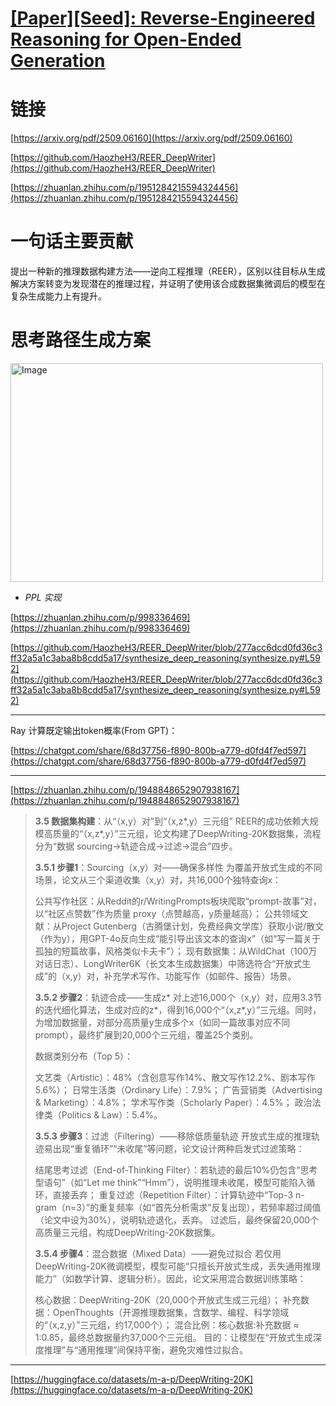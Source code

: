 # [[Paper][Seed]: Reverse-Engineered Reasoning for Open-Ended Generation](https://github.com/ansvver/gitblog/issues/14)

# 链接

[https://arxiv.org/pdf/2509.06160](https://arxiv.org/pdf/2509.06160)

[https://github.com/HaozheH3/REER_DeepWriter](https://github.com/HaozheH3/REER_DeepWriter)

[https://zhuanlan.zhihu.com/p/1951284215594324456](https://zhuanlan.zhihu.com/p/1951284215594324456)

# 一句话主要贡献

提出一种新的推理数据构建方法——逆向工程推理（REER），区别以往目标从生成解决方案转变为发现潜在的推理过程，并证明了使用该合成数据集微调后的模型在复杂生成能力上有提升。

# 思考路径生成方案

<img width="500" height="350" alt="Image" src="https://github.com/user-attachments/assets/096a5019-59bb-47aa-9c77-a31b31d98268" />


- *PPL 实现*

[https://zhuanlan.zhihu.com/p/998336469](https://zhuanlan.zhihu.com/p/998336469)

[https://github.com/HaozheH3/REER_DeepWriter/blob/277acc6dcd0fd36c3ff32a5a1c3aba8b8cdd5a17/synthesize_deep_reasoning/synthesize.py#L592](https://github.com/HaozheH3/REER_DeepWriter/blob/277acc6dcd0fd36c3ff32a5a1c3aba8b8cdd5a17/synthesize_deep_reasoning/synthesize.py#L592)




---

Ray 计算既定输出token概率(From GPT)：

[https://chatgpt.com/share/68d37756-f890-800b-a779-d0fd4f7ed597](https://chatgpt.com/share/68d37756-f890-800b-a779-d0fd4f7ed597)

---

[https://zhuanlan.zhihu.com/p/1948848652907938167](https://zhuanlan.zhihu.com/p/1948848652907938167)

> **3.5 数据集构建**：从“（x,y）对”到“（x,z*,y）三元组”
> REER的成功依赖大规模高质量的“（x,z*,y）”三元组，论文构建了DeepWriting-20K数据集，流程分为“数据 sourcing→轨迹合成→过滤→混合”四步。
> 
> **3.5.1 步骤1**：Sourcing（x,y）对——确保多样性
> 为覆盖开放式生成的不同场景，论文从三个渠道收集（x,y）对，共16,000个独特查询x：
> 
> 公共写作社区：从Reddit的r/WritingPrompts板块爬取“prompt-故事”对，以“社区点赞数”作为质量 proxy（点赞越高，y质量越高）；
> 公共领域文献：从Project Gutenberg（古腾堡计划，免费经典文学库）获取小说/散文（作为y），用GPT-4o反向生成“能引导出该文本的查询x”（如“写一篇关于孤独的短篇故事，风格类似卡夫卡”）；
> 现有数据集：从WildChat（100万对话日志）、LongWriter6K（长文本生成数据集）中筛选符合“开放式生成”的（x,y）对，补充学术写作、功能写作（如邮件、报告）场景。
> 
> 
> **3.5.2 步骤2**：轨迹合成——生成z*
> 对上述16,000个（x,y）对，应用3.3节的迭代细化算法，生成对应的z*，得到16,000个“（x,z*,y）”三元组。同时，为增加数据量，对部分高质量y生成多个x（如同一篇故事对应不同prompt），最终扩展到20,000个三元组，覆盖25个类别。
> 
> 数据类别分布（Top 5）：
> 
> 文艺类（Artistic）：48%（含创意写作14%、散文写作12.2%、剧本写作5.6%）；
> 日常生活类（Ordinary Life）：7.9%；
> 广告营销类（Advertising & Marketing）：4.8%；
> 学术写作类（Scholarly Paper）：4.5%；
> 政治法律类（Politics & Law）：5.4%。
> 
> **3.5.3 步骤3**：过滤（Filtering）——移除低质量轨迹
> 开放式生成的推理轨迹易出现“重复循环”“未收尾”等问题，论文设计两种启发式过滤策略：
> 
> 结尾思考过滤（End-of-Thinking Filter）：若轨迹的最后10%仍包含“思考型语句”（如“Let me think”“Hmm”），说明推理未收尾，模型可能陷入循环，直接丢弃；
> 重复过滤（Repetition Filter）：计算轨迹中“Top-3 n-gram（n=3）”的重复频率（如“首先分析需求”反复出现），若频率超过阈值（论文中设为30%），说明轨迹退化，丢弃。
> 过滤后，最终保留20,000个高质量三元组，构成DeepWriting-20K数据集。
> 
> **3.5.4 步骤4**：混合数据（Mixed Data）——避免过拟合
> 若仅用DeepWriting-20K微调模型，模型可能“只擅长开放式生成，丢失通用推理能力”（如数学计算、逻辑分析）。因此，论文采用混合数据训练策略：
> 
> 核心数据：DeepWriting-20K（20,000个开放式生成三元组）；
> 补充数据：OpenThoughts（开源推理数据集，含数学、编程、科学领域的“（x,z,y）”三元组，约17,000个）；
> 混合比例：核心数据:补充数据 ≈ 1:0.85，最终总数据量约37,000个三元组。
> 目的：让模型在“开放式生成深度推理”与“通用推理”间保持平衡，避免灾难性过拟合。

---

[https://huggingface.co/datasets/m-a-p/DeepWriting-20K](https://huggingface.co/datasets/m-a-p/DeepWriting-20K)